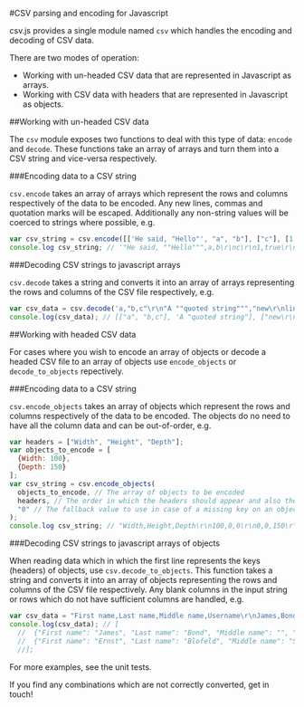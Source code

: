 #CSV parsing and encoding for Javascript

csv.js provides a single module named `csv` which handles the encoding and decoding of CSV data.

There are two modes of operation:

- Working with un-headed CSV data that are represented in Javascript as arrays.
- Working with CSV data with headers that are represented in Javascript as objects.

##Working with un-headed CSV data

The ``csv`` module exposes two functions to deal with this type of data: `encode` and `decode`. These functions take an array of arrays and turn them into a CSV string and vice-versa respectively.

###Encoding data to a CSV string

`csv.encode` takes an array of arrays which represent the rows and columns respectively of the data to be encoded. Any new lines, commas and quotation marks will be escaped. Additionally any non-string values will be coerced to strings where possible, e.g.

```javascript
var csv_string = csv.encode([['He said, "Hello"', "a", "b"], ["c"], [1, true]]);
console.log csv_string; // '"He said, ""Hello""",a,b\r\nc\r\n1,true\r\n
```

###Decoding CSV strings to javascript arrays

`csv.decode` takes a string and converts it into an array of arrays representing the rows and columns of the CSV file respectively, e.g.

```javascript
var csv_data = csv.decode('a,"b,c"\r\n"A ""quoted string""","new\r\nline"');
console.log(csv_data); // [["a", "b,c"], 'A "quoted string"], ["new\r\nline"]]
```

##Working with headed CSV data

For cases where you wish to encode an array of objects or decode a headed CSV file to an array of objects use ``encode_objects`` or ``decode_to_objects`` repectively.

###Encoding data to a CSV string

`csv.encode_objects` takes an array of objects which represent the rows and columns respectively of the data to be encoded. The objects do no need to have all the column data and can be out-of-order, e.g.

```javascript
var headers = ["Width", "Height", "Depth"];
var objects_to_encode = [
  {Width: 100},
  {Depth: 150}
];
var csv_string = csv.encode_objects(
  objects_to_encode, // The array of objects to be encoded
  headers, // The order in which the headers should appear and also the keys to look-up the values in each object
  "0" // The fallback value to use in case of a missing key on an object
);
console.log csv_string; // "Width,Height,Depth\r\n100,0,0\r\n0,0,150\r\n"
```

###Decoding CSV strings to javascript arrays of objects

When reading data which in which the first line represents the keys (headers) of objects, use `csv.decode_to_objects`. This function takes a string and converts it into an array of objects representing the rows and columns of the CSV file respectively. Any blank columns in the input string or rows which do not have sufficient columns are handled, e.g.

```javascript
var csv_data = "First name,Last name,Middle name,Username\r\nJames,Bond,,jb007\r\nErnst,Blofeld,Stavro\r\n";
console.log(csv_data); // [
  //  {"First name": "James", "Last name": "Bond", "Middle name": "", "Username": "jb007"},
  //  {"First name": "Ernst", "Last name": "Blofeld", "Middle name": "Stavro", "Username": ""}
  //];
```

For more examples, see the unit tests.

If you find any combinations which are not correctly converted, get in touch!